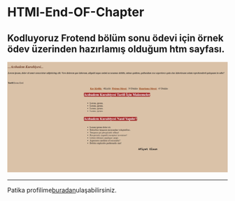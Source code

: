 # HTMl-End-OF-Chapter
Kodluyoruz Frotend bölüm sonu ödevi için örnek ödev üzerinden hazırlamış olduğum htm sayfası.
---

![EkranResmi](tatl%C4%B1.jpg)

---

Patika profilime[buradan](https://app.patika.dev/ersun)ulaşabilirsiniz.